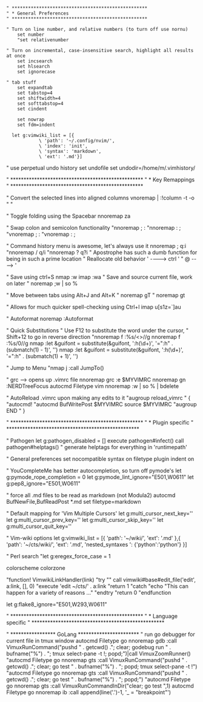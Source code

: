 ```
" **************************************************
" * General Preferences
" **************************************************

" Turn on line number, and relative numbers (to turn off use nornu)
    set number
    "set relativenumber

" Turn on incremental, case-insensitive search, highlight all results at once
    set incsearch
    set hlsearch
    set ignorecase

" tab stuff
    set expandtab
    set tabstop=4
    set shiftwidth=4
    set softtabstop=4
    set cindent

    set nowrap
    set fdm=indent

  let g:vimwiki_list = [{
  			\ 'path': '~/.config/nvim/',
			\ 'index': 'init',
			\ 'syntax': 'markdown', 
			\ 'ext': '.md'}]
```



" use perpetual undo history
    set undofile
    set undodir=/home/m/.vimhistory/

" **************************************************
" * Key Remappings
" **************************************************

" Convert the selected lines into aligned columns
    vnoremap <Leader>\| :!column -t -o "    "<CR>

" Toggle folding using the Spacebar
    nnoremap <space> za

" Swap colon and semicolon functionality
    "nnoremap     ;     :
    "nnoremap     :     ;
    "vnoremap     ;     :
    "vnoremap     :     ;

" Command history menu is awesome, let's always use it
    nnoremap ; q:i
    "nnoremap / q/i
    "nnoremap ? q?i
" Apostrophe has such a dumb function for being in such a prime location
    " Reallocate old behavior '    ---->    ctrl '
    "                       @      ---->    '

" Save using ctrl+S
    nmap <c-s> :w<CR>
    imap <c-s> <Esc>:w<CR>a
" Save and source current file, work on later
    " noremap <Leader><c-s> ;w | so %

" Move between tabs using Alt+J and Alt+K
    " noremap <A-j> gT
    " noremap <A-k> gt

" Allows for much quicker spell-checking using Ctrl+l
    imap <c-l> <c-g>u<Esc>[s1z=`]a<c-g>u

" Autoformat
    noremap <F3> :Autoformat<CR>

" Quick Substitutions
" Use F12 to substitute the word under the cursor,
" Shift+12 to go in reverse direction
    "nnoremap <Leader>f :%s/\<<C-r><C-w>\>//g<Left><Left>
    nnoremap <Leader>f :%s/<C-r>0//g<Left><Left>
    nmap <F12> :let &guifont = substitute(&guifont, ':h\(\d\+\)', '\=":h" . (submatch(1) - 1)', '')<CR>
    nmap <S-F12> :let &guifont = substitute(&guifont, ':h\(\d\+\)', '\=":h" . (submatch(1) + 1)', '')<CR>

" Jump to Menu
    "nmap <Leader>j :call JumpTo()<CR>

" grc  --> opens up .vimrc file
    nnoremap grc :e $MYVIMRC<CR>
    nnoremap gn :NERDTreeFocus<CR>
    autocmd Filetype vim nnoremap <c-s> :w \| so % \| bdelete<CR>

" AutoReload .vimrc upon making any edits to it
    "augroup reload_vimrc " {
        "autocmd!
        "autocmd BufWritePost $MYVIMRC source $MYVIMRC
    "augroup END " }

" **************************************************
" * Plugin specific
" **************************************************

" Pathogen
    let g:pathogen_disabled =  []
    execute pathogen#infect()
    call pathogen#helptags() " generate helptags for everything in 'runtimepath'

" General preferences
    set nocompatible
    syntax on
    filetype plugin indent on


" YouCompleteMe has better autocompletion, so turn off pymode's
    let g:pymode_rope_completion = 0
    let g:pymode_lint_ignore="E501,W0611"
    let g:pep8_ignore="E501,W0611"

" force all .md files to be read as markdown (not Modula2)
    autocmd BufNewFile,BufReadPost *.md set filetype=markdown

" Default mapping for 'Vim Multiple Cursors'
    let g:multi_cursor_next_key='<C-n>'
    let g:multi_cursor_prev_key='<C-p>'
    let g:multi_cursor_skip_key='<C-x>'
    let g:multi_cursor_quit_key='<Esc>'

" Vim-wiki options
    let g:vimwiki_list = [{ 'path': '~/wiki/', 'ext': '.md' },{ 'path': '~/cts/wiki/', 'ext': '.md', 'nested_syntaxes ': {'python':'python'} }]

" Perl search
    "let g:eregex_force_case = 1


colorscheme colorzone


  "function! VimwikiLinkHandler(link)
    "try
      "" call vimwiki#base#edit_file('edit', a:link, [], 0)
      "execute 'edit ~/cts/' . a:link
      "return 1
    "catch
      "echo "This can happen for a variety of reasons ..."
    "endtry
    "return 0
  "endfunction


  let g:flake8_ignore="E501,W293,W0611"




" **************************************************
" *             Language specific
" **************************************************


" *****************  GoLang  ***********************
" run go debugger for current file in tmux window
    autocmd Filetype go nnoremap gdb :call VimuxRunCommand("pushd " . getcwd() ."; clear; godebug run " .  bufname("%") . "; tmux select-pane -t !; popd;")\|call VimuxZoomRunner()<CR><CR>
    "autocmd Filetype go nnoremap gts :call VimuxRunCommand("pushd " . getcwd() ."; clear; go test " .  bufname("%") . "; popd; tmux select-pane -t !")<CR>
    "autocmd Filetype go nnoremap gts :call VimuxRunCommand("pushd " . getcwd() ."; clear; go test " .  bufname("%") . "; popd;")<CR>
    "autocmd Filetype go nnoremap gts :call VimuxRunCommandInDir("clear; go test ",1)<CR>
    autocmd Filetype go nnoremap ib :call append(line('.')-1, '_ = "breakpoint"')<CR>
